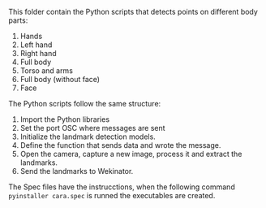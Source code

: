 This folder contain the Python scripts that detects points on different body parts:
1. Hands
2. Left hand
3. Right hand
4. Full body
5. Torso and arms
6. Full body (without face)
7. Face
   
The Python scripts follow the same structure:
1. Import the Python libraries
2. Set the port OSC where messages are sent
3. Initialize the landmark detection models.
4. Define the function that sends data and wrote the message.
5. Open the camera, capture a new image, process it and extract the landmarks. 
6. Send the landmarks to Wekinator.

The Spec files have the instrucctions, when the following command ```pyinstaller cara.spec``` is runned the executables are created. 
